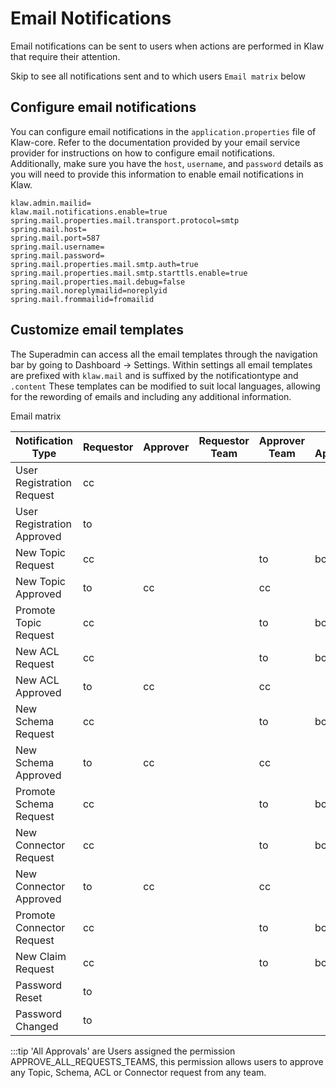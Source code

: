 # Email Notifications

Email notifications can be sent to users when actions are performed in
Klaw that require their attention.

Skip to see all notifications sent and to which users `Email matrix` below

## Configure email notifications

You can configure email notifications in the `application.properties`
file of Klaw-core. Refer to the documentation provided by your email
service provider for instructions on how to configure email
notifications. Additionally, make sure you have the `host`, `username`,
and `password` details as you will need to provide this information to
enable email notifications in Klaw.

``` {.text caption="Klaw email properties"}
klaw.admin.mailid=
klaw.mail.notifications.enable=true
spring.mail.properties.mail.transport.protocol=smtp
spring.mail.host=
spring.mail.port=587
spring.mail.username=
spring.mail.password=
spring.mail.properties.mail.smtp.auth=true
spring.mail.properties.mail.smtp.starttls.enable=true
spring.mail.properties.mail.debug=false
spring.mail.noreplymailid=noreplyid
spring.mail.frommailid=fromailid
```

## Customize email templates

The Superadmin can access all the email templates through the navigation
bar by going to Dashboard -\> Settings. Within settings all email
templates are prefixed with `klaw.mail` and is suffixed by the
notificationtype and `.content` These templates can be modified to suit
local languages, allowing for the rewording of emails and including any
additional information.

  Email matrix

  Notification Type           | Requestor  | Approver | Requestor Team | Approver Team | All Approvals   | Admin
  ----------------------------|------------|----------|----------------|---------------|-----------------|-------
  User Registration Request   | cc         |          |                |               |                 |   to
  User Registration Approved  | to         |          |                |               |                 |     
  New Topic Request           | cc         |          |                | to            | bcc             |   
  New Topic Approved          | to         | cc       |                | cc            |                 |   
  Promote Topic Request       | cc         |          |                | to            | bcc             |  
  New ACL Request             | cc         |          |                | to            | bcc             |  
  New ACL Approved            | to         | cc       |                | cc            |                 |   
  New Schema Request          |cc          |          |                | to            | bcc             |  
  New Schema Approved         | to         | cc       |                | cc            |                 |   
  Promote Schema Request      | cc         |          |                | to            | bcc             |  
  New Connector Request       | cc         |          |                | to            | bcc             |  
  New Connector Approved      | to         | cc       |                | cc            |                 |   
  Promote Connector Request   | cc         |          |                | to            | bcc             |  
  New Claim Request           | cc         |          |                | to            | bcc             |  
  Password Reset              | to         |          |                |               |                 |     
  Password Changed            | to         |          |                |               |                 |     
  

:::tip
'All Approvals' are Users assigned the permission
APPROVE_ALL_REQUESTS_TEAMS, this permission allows users to approve any
Topic, Schema, ACL or Connector request from any team.
